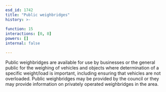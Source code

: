 ```yaml
---
esd_id: 1742
title: "Public weighbridges"
history: >-
  
function: 15
interactions: [0, 8]
powers: []
internal: false

---
```


Public weighbridges are available for use by businesses or the general public for the weighing of vehicles and objects where determination of a specific weight/load is important, including ensuring that vehicles are not overloaded.  Public weighbridges may be provided by the council or they may provide information on privately operated weighbridges in the area.

